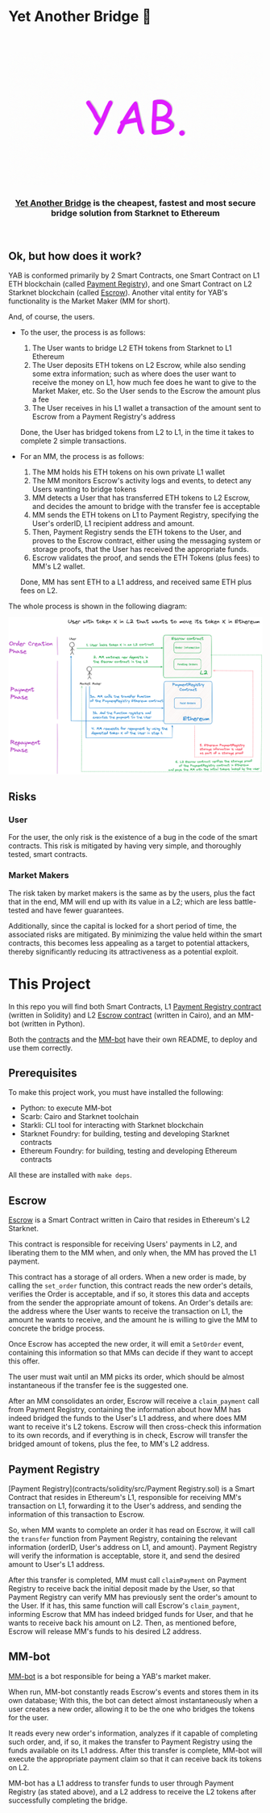 # Yet Another Bridge 🍭


<div align="center">
  <br />
  <br />
  <a href="https://yetanotherswap.com/bridge"><img alt="YAB" src="assets/YAB-header.jpg" width=600></a></a>
  <br />
  <h3><a href="https://yetanotherswap.com/bridge">Yet Another Bridge</a> is the cheapest, fastest and most secure bridge solution from Starknet to Ethereum</h3>
  <br />
</div>

## Ok, but how does it work?

YAB is conformed primarily by 2 Smart Contracts, one Smart Contract on L1 ETH blockchain 
(called [Payment Registry](contracts/solidity/src/PaymentRegistry.sol)), and one Smart 
Contract on L2 Starknet blockchain (called [Escrow](contracts/cairo/src/escrow.cairo)). Another vital entity for 
YAB's functionality is the Market Maker (MM for short).

And, of course, the users.

- To the user, the process is as follows:

    1. The User wants to bridge L2 ETH tokens from Starknet to L1 Ethereum
    2. The User deposits ETH tokens on L2 Escrow, while also sending some extra 
  information; such as where does the user want to receive the money on L1, how much 
  fee does he want to give to the Market Maker, etc. So the User sends to the Escrow 
  the amount plus a fee
    3. The User receives in his L1 wallet a transaction of the amount sent to Escrow 
  from a Payment Registry's address

    Done, the User has bridged tokens from L2 to L1, in the time it takes to complete 
    2 simple transactions.

- For an MM, the process is as follows:

    1. The MM holds his ETH tokens on his own private L1 wallet
    2. The MM monitors Escrow's activity logs and events, to detect any Users wanting 
  to bridge tokens
    3. MM detects a User that has transferred ETH tokens to L2 Escrow, and decides 
  the amount to bridge with the transfer fee is acceptable
    4. MM sends the ETH tokens on L1 to Payment Registry, specifying the User's orderID, 
  L1 recipient address and amount.
    5. Then, Payment Registry sends the ETH tokens to the User, and proves to the Escrow 
  contract, either using the messaging system or storage proofs, that the User has 
  received the appropriate funds.
    6. Escrow validates the proof, and sends the ETH Tokens (plus fees) to MM's 
  L2 wallet.

  Done, MM has sent ETH to a L1 address, and received same ETH plus fees on L2.

The whole process is shown in the following diagram:

![YAB-diagram](assets/YAB-diagram.png)

## Risks

### User

For the user, the only risk is the existence of a bug in the code of the smart contracts.
This risk is mitigated by having very simple, and thoroughly tested, smart contracts.

### Market Makers

The risk taken by market makers is the same as by the users, plus the fact that in the
end, MM will end up with its value in a L2; which are less battle-tested and have fewer
guarantees.

Additionally, since the capital is locked for a short period of time, the associated 
risks are mitigated. By minimizing the value held within the smart contracts, this 
becomes less appealing as a target to potential attackers, thereby significantly 
reducing its attractiveness as a potential exploit.

# This Project

In this repo you will find both Smart Contracts, L1 [Payment Registry contract](contracts/solidity/src/PaymentRegistry.sol) 
(written in Solidity) and L2 [Escrow contract](contracts/cairo/src/escrow.cairo) (written in Cairo), and an MM-bot 
(written in Python).

Both the [contracts](contracts/README.md) and the [MM-bot](mm-bot/README.md) have their own README, to deploy and 
use them correctly.

## Prerequisites

To make this project work, you must have installed the following:

- Python: to execute MM-bot
- Scarb: Cairo and Starknet toolchain
- Starkli: CLI tool for interacting with Starknet blockchain
- Starknet Foundry: for building, testing and developing Starknet contracts
- Ethereum Foundry: for building, testing and developing Ethereum contracts

All these are installed with `make deps`.

## Escrow

[Escrow](contracts/cairo/src/escrow.cairo) is a Smart Contract written in Cairo that resides in Ethereum's L2 Starknet.

This contract is responsible for receiving Users' payments in L2, and liberating them 
to the MM when, and only when, the MM has proved the L1 payment.

This contract has a storage of all orders. When a new order is made, by calling the 
`set_order` function, this contract reads the new order's details, verifies the Order 
is acceptable, and if so, it stores this data and accepts from the sender the 
appropriate amount of tokens. An Order's details are: the address where the User wants 
to receive the transaction on L1, the amount he wants to receive, and the amount he is 
willing to give the MM to concrete the bridge process.

Once Escrow has accepted the new order, it will emit a `SetOrder` event, containing 
this information so that MMs can decide if they want to accept this offer.

The user must wait until an MM picks its order, which should be almost instantaneous 
if the transfer fee is the suggested one.

After an MM consolidates an order, Escrow will receive a `claim_payment` call from 
Payment Registry, containing the information about how MM has indeed bridged the funds 
to the User's L1 address, and where does MM want to receive it's L2 tokens. Escrow 
will then cross-check this information to its own records, and if everything is in 
check, Escrow will transfer the bridged amount of tokens, plus the fee, to MM's L2 
address.

## Payment Registry

[Payment Registry](contracts/solidity/src/Payment Registry.sol) is a Smart Contract that resides in Ethereum's L1, responsible for 
receiving MM's transaction on L1, forwarding it to the User's address, and sending 
the information of this transaction to Escrow.

So, when MM wants to complete an order it has read on Escrow, it will call the 
`transfer` function from Payment Registry, containing the relevant information 
(orderID, User's address on L1, and amount). Payment Registry will verify the information 
is acceptable, store it, and send the desired amount to User's L1 address.

After this transfer is completed, MM must call `claimPayment` on Payment Registry to 
receive back the initial deposit made by the User, so that Payment Registry can verify 
MM has previously sent the order's amount to the User. If it has, this same function will 
call Escrow's `claim_payment`, informing Escrow that MM has indeed bridged funds for User, 
and that he wants to receive back his amount on L2. Then, as mentioned before, Escrow will 
release MM's funds to his desired L2 address.

## MM-bot

[MM-bot](mm-bot/src/main.py) is a bot responsible for being a YAB's market maker.

When run, MM-bot constantly reads Escrow's events and stores them in its own database; 
With this, the bot can detect almost instantaneously when a user creates a new order, 
allowing it to be the one who bridges the tokens for the user.

It reads every new order's information, analyzes if it capable of completing such 
order, and, if so, it makes the transfer to Payment Registry using the funds available 
on its L1 address. After this transfer is complete, MM-bot will execute the appropriate 
payment claim so that it can receive back its tokens on L2.

MM-bot has a L1 address to transfer funds to user through Payment Registry (as stated above), 
and a L2 address to receive the L2 tokens after successfully completing the bridge.
